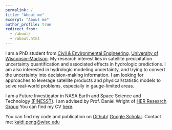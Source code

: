 ```yaml
---
permalink: /
title: "About me"
excerpt: "About me"
author_profile: true
redirect_from: 
  - /about/
  - /about.html
---
```


I am a PhD student from [Civil & Environmental Engineering](https://engineering.wisc.edu/departments/civil-environmental-engineering/), [University of Wisconsin–Madison](https://www.wisc.edu/). My research interest lies in satellite precipitation uncertainty quantification and associated effects in hydrologic predictions. I am also interested in hydrologic modeling uncertainty, and trying to convert the uncertainty into decision-making information. I am looking for approaches to leverage satellite products and physical/statistic models to solve real-world problems, especially in gauge-limited areas. 

I am a Future Investigator in NASA Earth and Space Science and Technology [(FINESST)](https://science.nasa.gov/earth-science/early-career-opportunities). I am advised by Prof. Daniel Wright of [HER Research Group](https://her.cee.wisc.edu/)
You can find my CV [here](https://docs.google.com/document/d/1qmO_HtZp5HY9AUtcXic8B_frZ4py61jZ/edit?usp=sharing&ouid=113246705528556769200&rtpof=true&sd=true). 

You can find my code and publication on
[Github](https://github.com/KaidiWisc)/
[Google Scholar](https://scholar.google.com/citations?hl=en&user=JKfgQ3gAAAAJ).
Contact me: kaidi.peng@wisc.edu
